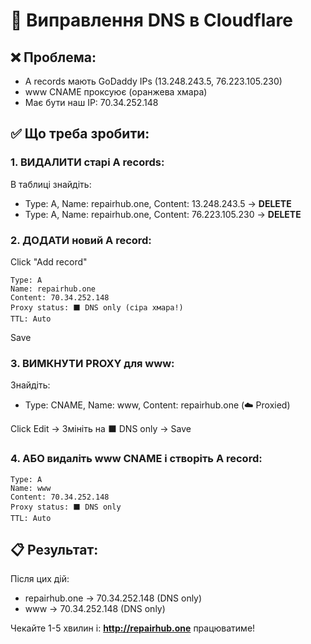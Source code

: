 # 🔧 Виправлення DNS в Cloudflare

## ❌ Проблема:
- A records мають GoDaddy IPs (13.248.243.5, 76.223.105.230)
- www CNAME проксуює (оранжева хмара)
- Має бути наш IP: 70.34.252.148

## ✅ Що треба зробити:

### 1. ВИДАЛИТИ старі A records:

В таблиці знайдіть:
- Type: A, Name: repairhub.one, Content: 13.248.243.5 → **DELETE**
- Type: A, Name: repairhub.one, Content: 76.223.105.230 → **DELETE**

### 2. ДОДАТИ новий A record:

Click "Add record"

```
Type: A
Name: repairhub.one
Content: 70.34.252.148
Proxy status: ⬛ DNS only (сіра хмара!)
TTL: Auto
```

Save

### 3. ВИМКНУТИ PROXY для www:

Знайдіть:
- Type: CNAME, Name: www, Content: repairhub.one (☁️ Proxied)

Click Edit → Змініть на ⬛ DNS only → Save

### 4. АБО видаліть www CNAME і створіть A record:

```
Type: A
Name: www
Content: 70.34.252.148
Proxy status: ⬛ DNS only
TTL: Auto
```

## 📋 Результат:

Після цих дій:
- repairhub.one → 70.34.252.148 (DNS only)
- www → 70.34.252.148 (DNS only)

Чекайте 1-5 хвилин і: **http://repairhub.one** працюватиме!

